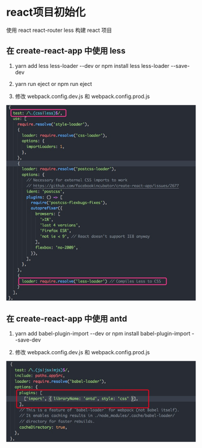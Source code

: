 # react项目初始化

使用 react react-router less 构建 react 项目

## 在 create-react-app 中使用 less

1. yarn add less less-loader --dev or npm install less less-loader --save-dev

2. yarn run eject or npm run eject

3. 修改 webpack.config.dev.js 和 webpack.config.prod.js

![webpack 修改](./src/images/less.png)

## 在 create-react-app 中使用 antd

1. yarn add babel-plugin-import --dev or npm install babel-plugin-import --save-dev

2. 修改 webpack.config.dev.js 和 webpack.config.prod.js

![webpack 修改](./src/images/antd.png)
